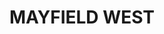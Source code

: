 ---
lastmod: '2025-04-06T06:05:20+00:00'
latitude: -32.880319
layout: suburb
longitude: 151.73862
postcode: '2304'
state: NSW
title: MAYFIELD WEST
url: /nsw/mayfield-west/
---